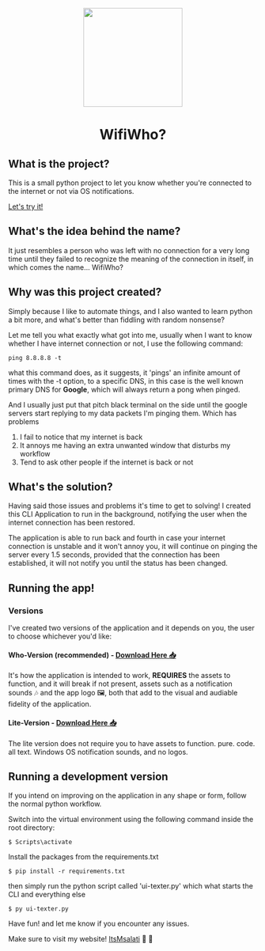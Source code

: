 
<p align="center">
  <img src="https://i.imgur.com/j7OvRii.png" width="200px" />

</p><p align="center">
  <h1 align="center"> WifiWho? </h1>
</p>

<h2> What is the project? </h2>
This is a small python project to let you know whether you're connected to the internet or not via OS notifications.

[Let's try it!](#running-the-app)



<h2> What's the idea behind the name? </h2>
It just resembles a person who was left with no connection for a very long time until they failed to recognize the meaning of the connection in itself, in which comes the name... WifiWho?

<h2> Why was this project created? </h2>

Simply because I like to automate things, and I also wanted to learn python a bit more, and what's better than fiddling with random nonsense? 

Let me tell you what exactly what got into me, usually when I want to know whether I have internet connection or not, I use the following command:
```
ping 8.8.8.8 -t
```
what this command does, as it suggests, it 'pings' an infinite amount of times with the -t option, to a specific DNS, in this case is the well known primary DNS for <b>Google</b>, which will always return a pong when pinged.

And I usually just put that pitch black terminal on the side until the google servers start replying to my data packets I'm pinging them. 
Which has problems

<ol>
<li>I fail to notice that my internet is back</li>
<li>It annoys me having an extra unwanted window that disturbs my workflow
</li>
<li>Tend to ask other people if the internet is back or not</li>
</ol>

<h2> What's the solution? </h2>
Having said those issues and problems it's time to get to solving!
I created this CLI Application to run in the background, notifying the user when the internet connection has been restored.

The application is able to run back and fourth in case your internet connection is unstable and it won't annoy you, it will continue on pinging the server every 1.5 seconds, provided that the connection has been established, it will not notify you until the status has been changed.


## Running the app!
### Versions
I've created two versions of the application and it depends on you, the user to choose whichever you'd like:


#### Who-Version (recommended) - [Download Here 📥](https://workupload.com/file/f6KkuhQqN7p)
It's how the application is intended to work, <b>REQUIRES</b> the assets to function, and it will break if not present, assets such as a notification sounds 🎶 and the app logo 🖼️, both that add to the visual and audiable fidelity of the application.

#### Lite-Version - [Download Here 📥](https://workupload.com/file/u9JdccETQL8)
The lite version does not require you to have assets to function. pure. code. all text. Windows OS notification sounds, and no logos.


## Running a development version
If you intend on improving on the application in any shape or form, follow the normal python workflow.

Switch into the virtual environment using the following command inside the root directory:
```
$ Scripts\activate
```
Install the packages from the requirements.txt 
```
$ pip install -r requirements.txt
```
then simply run the python script called 'ui-texter.py' which what starts the CLI and everything else
```
$ py ui-texter.py
```
Have fun! and let me know if you encounter any issues.



Make sure to visit my website! [ItsMsalati](https://ItsMsalati.ly) 🤍 👋
